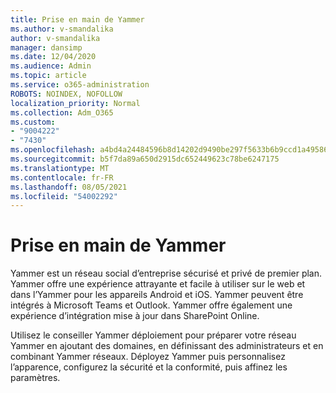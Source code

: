 ```yaml
---
title: Prise en main de Yammer
ms.author: v-smandalika
author: v-smandalika
manager: dansimp
ms.date: 12/04/2020
ms.audience: Admin
ms.topic: article
ms.service: o365-administration
ROBOTS: NOINDEX, NOFOLLOW
localization_priority: Normal
ms.collection: Adm_O365
ms.custom:
- "9004222"
- "7430"
ms.openlocfilehash: a4bd4a24484596b8d14202d9490be297f5633b6b9ccd1a4958673b49752f77c7
ms.sourcegitcommit: b5f7da89a650d2915dc652449623c78be6247175
ms.translationtype: MT
ms.contentlocale: fr-FR
ms.lasthandoff: 08/05/2021
ms.locfileid: "54002292"
---
```

# <a name="get-started-with-yammer"></a>Prise en main de Yammer

Yammer est un réseau social d’entreprise sécurisé et privé de premier plan. Yammer offre une expérience attrayante et facile à utiliser sur le web et dans l’Yammer pour les appareils Android et iOS. Yammer peuvent être intégrés à Microsoft Teams et Outlook. Yammer offre également une expérience d’intégration mise à jour dans SharePoint Online.

Utilisez le conseiller Yammer déploiement pour préparer votre réseau Yammer en ajoutant des domaines, en définissant des administrateurs et en combinant Yammer réseaux. Déployez Yammer puis personnalisez l’apparence, configurez la sécurité et la conformité, puis affinez les paramètres.